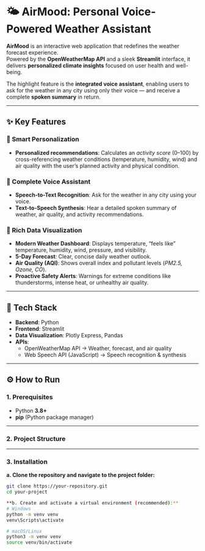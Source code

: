 # 🌤️ AirMood: Personal Voice-Powered Weather Assistant

**AirMood** is an interactive web application that redefines the weather forecast experience.  
Powered by the **OpenWeatherMap API** and a sleek **Streamlit** interface, it delivers **personalized climate insights** focused on user health and well-being.

The highlight feature is the **integrated voice assistant**, enabling users to ask for the weather in any city using only their voice — and receive a complete **spoken summary** in return.

---

## ✨ Key Features

### 🔹 Smart Personalization
- **Personalized recommendations**: Calculates an *activity score* (0–100) by cross-referencing weather conditions (temperature, humidity, wind) and air quality with the user’s planned activity and physical condition.

### 🔹 Complete Voice Assistant
- **Speech-to-Text Recognition**: Ask for the weather in any city using your voice.  
- **Text-to-Speech Synthesis**: Hear a detailed spoken summary of weather, air quality, and activity recommendations.

### 🔹 Rich Data Visualization
- **Modern Weather Dashboard**: Displays temperature, “feels like” temperature, humidity, wind, pressure, and visibility.  
- **5-Day Forecast**: Clear, concise daily weather outlook.  
- **Air Quality (AQI)**: Shows overall index and pollutant levels (*PM2.5, Ozone, CO*).  
- **Proactive Safety Alerts**: Warnings for extreme conditions like thunderstorms, intense heat, or unhealthy air quality.

---

## 🚀 Tech Stack

- **Backend**: Python  
- **Frontend**: Streamlit  
- **Data Visualization**: Plotly Express, Pandas  
- **APIs**:  
  - OpenWeatherMap API → Weather, forecast, and air quality  
  - Web Speech API (JavaScript) → Speech recognition & synthesis  

---

## ⚙️ How to Run

### 1. Prerequisites
- Python **3.8+**  
- **pip** (Python package manager)

---

### 2. Project Structure



---

### 3. Installation

**a. Clone the repository and navigate to the project folder:**
```bash
git clone https://your-repository.git
cd your-project

**b. Create and activate a virtual environment (recommended):**
# Windows
python -m venv venv
venv\Scripts\activate

# macOS/Linux
python3 -m venv venv
source venv/bin/activate
